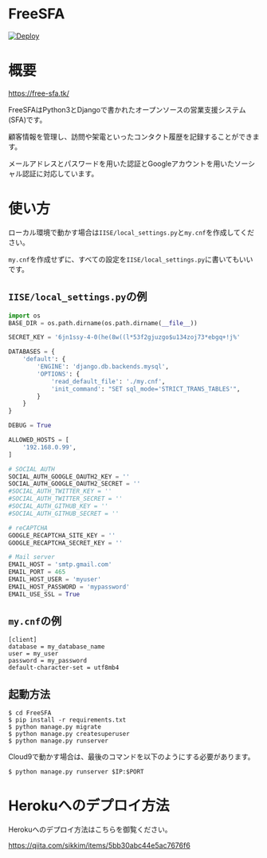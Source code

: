 # FreeSFA
[![Deploy](https://www.herokucdn.com/deploy/button.png)](https://heroku.com/deploy)

# 概要

https://free-sfa.tk/

FreeSFAはPython3とDjangoで書かれたオープンソースの営業支援システム(SFA)です。

顧客情報を管理し、訪問や架電といったコンタクト履歴を記録することができます。

メールアドレスとパスワードを用いた認証とGoogleアカウントを用いたソーシャル認証に対応しています。


# 使い方
ローカル環境で動かす場合は`IISE/local_settings.py`と`my.cnf`を作成してください。

`my.cnf`を作成せずに、すべての設定を`IISE/local_settings.py`に書いてもいいです。

## `IISE/local_settings.py`の例

```python
import os
BASE_DIR = os.path.dirname(os.path.dirname(__file__))

SECRET_KEY = '6jn1ssy-4-0(he(8w((l*53f2gjuzgo$u134zoj73*ebgq+!j%'

DATABASES = {
    'default': {
        'ENGINE': 'django.db.backends.mysql',
        'OPTIONS': {
            'read_default_file': './my.cnf',
            'init_command': "SET sql_mode='STRICT_TRANS_TABLES'",
        }
    }
}

DEBUG = True

ALLOWED_HOSTS = [
    '192.168.0.99',
]

# SOCIAL AUTH
SOCIAL_AUTH_GOOGLE_OAUTH2_KEY = ''
SOCIAL_AUTH_GOOGLE_OAUTH2_SECRET = ''
#SOCIAL_AUTH_TWITTER_KEY = ''
#SOCIAL_AUTH_TWITTER_SECRET = ''
#SOCIAL_AUTH_GITHUB_KEY = ''
#SOCIAL_AUTH_GITHUB_SECRET = ''

# reCAPTCHA
GOOGLE_RECAPTCHA_SITE_KEY = ''
GOOGLE_RECAPTCHA_SECRET_KEY = ''

# Mail server
EMAIL_HOST = 'smtp.gmail.com'
EMAIL_PORT = 465
EMAIL_HOST_USER = 'myuser'
EMAIL_HOST_PASSWORD = 'mypassword'
EMAIL_USE_SSL = True
```

## `my.cnf`の例

```
[client]
database = my_database_name
user = my_user
password = my_password
default-character-set = utf8mb4
```

## 起動方法

```
$ cd FreeSFA
$ pip install -r requirements.txt
$ python manage.py migrate
$ python manage.py createsuperuser
$ python manage.py runserver
```

Cloud9で動かす場合は、最後のコマンドを以下のようにする必要があります。

```
$ python manage.py runserver $IP:$PORT
```

# Herokuへのデプロイ方法

Herokuへのデプロイ方法はこちらを御覧ください。

https://qiita.com/sikkim/items/5bb30abc44e5ac7676f6
